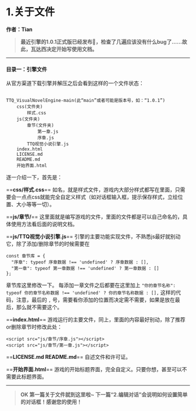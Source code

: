 # 1.关于文件

**作者：Tian**

> **最近引擎的1.0.1正式版已经发布🎉，检查了几遍应该没有什么bug了……故此，瓦达西决定开始写使用文档。**

---

#### 目录一：引擎文件

从官方渠道下载引擎并解压之后会看到这样的一个文件状态：

```

TTQ_VisualNovelEngine-main(此“main”或者可能是版本号，如：“1.0.1”)
	css(文件夹)
		样式.css
	js(文件夹)
		章节(文件夹)
			第一章.js
			序章.js
		TTQ视觉小说引擎.js
	index.html
	LICENSE.md
	README.md
	开始界面.html
```

逐一介绍一下，首先是：

==**css/样式.css**==
如名，就是样式文件，游戏内大部分样式都写在里面，只需要会一点点css就能完全自定义样式（如对话框输入框，提示保存样式，立绘位置、大小等等一切）。

==**js/章节/**==
这里面就是编写游戏的文件，里面的文件都是可以自己命名的，具体使用方法看后面的说明文档。

==**js/TTQ视觉小说引擎.js**==
引擎的主要功能实现文件，不熟悉js最好就别动它，除了添加/删除章节的时候需要在
```
const 章节库 = {
  "序章": typeof 序章数据 !== 'undefined' ? 序章数据 : [],
  "第一章": typeof 第一章数据 !== 'undefined' ? 第一章数据 : []
};
```
章节库这里修改一下。
每添加一章文件之后都要在这里加上 `"你的章节名称": typeof 你的章节名称数据 !== 'undefined' ? 你的章节名称数据 : [],` 这样的代码，注意，最后的 `,` 号，需要看你添加的位置而决定需不需要，如果是放在最后，那么就不需要这个。

==**index.html**==
游戏运行的主要文件，同上，里面的内容最好别动，除了推荐or删除章节时修改此处：
```
<script src="js/章节/序章.js"></script>
<script src="js/章节/第一章.js"></script>
```

==**LICENSE.md
README.md**==
自述文件和许可证。

==**开始界面.html**==
游戏的开始标题界面，完全自定义。只要你想，甚至可以不需要此标题界面。

---

> **OK
> 第一篇关于文件就到这里啦~
> 下一篇“2.编辑对话”会说明如何设置简单的对话框！感谢您的使用！**